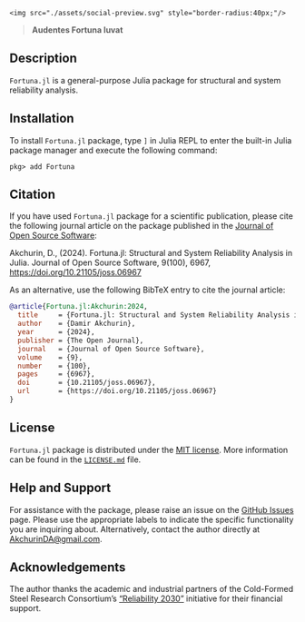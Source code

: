 ```@raw html
<img src="./assets/social-preview.svg" style="border-radius:40px;"/>
```

> **Audentes Fortuna Iuvat**

## Description

`Fortuna.jl` is a general-purpose Julia package for structural and system reliability analysis.

## Installation

To install `Fortuna.jl` package, type `]` in Julia REPL to enter the built-in Julia package manager and execute the following command:

```
pkg> add Fortuna
```

## Citation

If you have used `Fortuna.jl` package for a scientific publication, please cite the following journal article on the package published in the [Journal of Open Source Software](https://joss.theoj.org):

Akchurin, D., (2024). Fortuna.jl: Structural and System Reliability Analysis in Julia. Journal of Open Source Software, 9(100), 6967, https://doi.org/10.21105/joss.06967

As an alternative, use the following BibTeX entry to cite the journal article:

```bib
@article{Fortuna.jl:Akchurin:2024, 
  title     = {Fortuna.jl: Structural and System Reliability Analysis in Julia},
  author    = {Damir Akchurin},
  year      = {2024},
  publisher = {The Open Journal},
  journal   = {Journal of Open Source Software},
  volume    = {9},
  number    = {100},
  pages     = {6967},
  doi       = {10.21105/joss.06967}, 
  url       = {https://doi.org/10.21105/joss.06967}
}
```

## License

`Fortuna.jl` package is distributed under the [MIT license](https://en.wikipedia.org/wiki/MIT_License). More information can be found in the [`LICENSE.md`](https://github.com/AkchurinDA/Fortuna.jl/blob/main/LICENSE.md) file.

## Help and Support

For assistance with the package, please raise an issue on the [GitHub Issues](https://github.com/AkchurinDA/Fortuna.jl/issues) page. Please use the appropriate labels to indicate the specific functionality you are inquiring about. Alternatively, contact the author directly at [AkchurinDA@gmail.com](mailto:AkchurinDA@gmail.com?subject=Fortuna.jl).

## Acknowledgements

The author thanks the academic and industrial partners of the Cold-Formed Steel Research Consortium’s [“Reliability 2030”](https://cfsrc.org/2023/01/01/reliability-2030-design-of-steel-as-a-system/) initiative for their financial support.
